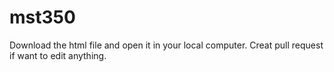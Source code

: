 # mst350
Download the html file and open it in your local computer.
Creat pull request if want to edit anything.

